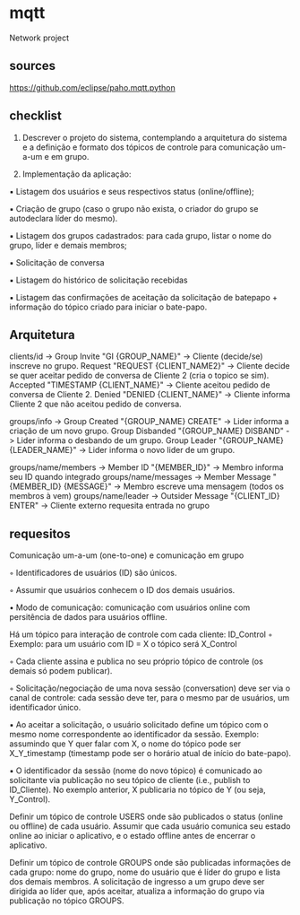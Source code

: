 # mqtt
Network project

## sources

https://github.com/eclipse/paho.mqtt.python

## checklist

1. Descrever o projeto do sistema, contemplando a arquitetura do sistema e a definição e formato dos tópicos de controle para comunicação um-a-um e em grupo.

2. Implementação da aplicação:

▪ Listagem dos usuários e seus respectivos status (online/offline);

▪ Criação de grupo (caso o grupo não exista, o criador do grupo se autodeclara líder do mesmo).

▪ Listagem dos grupos cadastrados: para cada grupo, listar o nome do grupo, líder e demais membros;

▪ Solicitação de conversa 

▪ Listagem do histórico de solicitação recebidas

▪ Listagem das confirmações de aceitação da solicitação de batepapo + informação do tópico criado para iniciar o bate-papo.

## Arquitetura

clients/id  ->  Group Invite "GI {GROUP_NAME}"      ->  Cliente (decide/se) inscreve no grupo.
                Request "REQUEST {CLIENT_NAME2}"    ->  Cliente decide se quer aceitar pedido de conversa de Cliente 2 (cria o topico se sim).
                Accepted "TIMESTAMP {CLIENT_NAME}"  ->  Cliente aceitou pedido de conversa de Cliente 2.
                Denied "DENIED {CLIENT_NAME}"       ->  Cliente informa Cliente 2 que não aceitou pedido de conversa.


groups/info ->  Group Created "{GROUP_NAME} CREATE"         ->  Lider informa a criação de um novo grupo.
                Group Disbanded "{GROUP_NAME} DISBAND"      ->  Lider informa o desbando de um grupo.
                Group Leader "{GROUP_NAME} {LEADER_NAME}"   ->  Lider informa o novo lider de um grupo.


groups/name/members     ->  Member ID "{MEMBER_ID}"                 -> Membro informa seu ID quando integrado
groups/name/messages    ->  Member Message "{MEMBER_ID} {MESSAGE}"  -> Membro escreve uma mensagem (todos os membros à vem)
groups/name/leader      ->  Outsider Message "{CLIENT_ID} ENTER"    -> Cliente externo requesita entrada no grupo


## requesitos

Comunicação um-a-um (one-to-one) e comunicação em grupo

◦ Identificadores de usuários (ID) são únicos.

◦ Assumir que usuários conhecem o ID dos demais usuários.

• Modo de comunicação: comunicação com usuários online com persitência de dados para usuários offline.

Há um tópico para interação de controle com cada cliente: ID_Control
◦ Exemplo: para um usuário com ID = X o tópico será X_Control

◦ Cada cliente assina e publica no seu próprio tópico de controle (os demais só podem publicar).

◦ Solicitação/negociação de uma nova sessão (conversation) deve ser via o canal de
controle: cada sessão deve ter, para o mesmo par de usuários, um identificador único.

▪ Ao aceitar a solicitação, o usuário solicitado define um tópico com o mesmo nome
correspondente ao identificador da sessão. Exemplo: assumindo que Y quer falar
com X, o nome do tópico pode ser X_Y_timestamp (timestamp pode ser o horário
atual de início do bate-papo).

▪ O identificador da sessão (nome do novo tópico) é comunicado ao solicitante via
publicação no seu tópico de cliente (i.e., publish to ID_Cliente). No exemplo
anterior, X publicaria no tópico de Y (ou seja, Y_Control).

Definir um tópico de controle USERS onde são publicados o status (online ou offline) de
cada usuário. Assumir que cada usuário comunica seu estado online ao iniciar o aplicativo, e
o estado offline antes de encerrar o aplicativo.

Definir um tópico de controle GROUPS onde são publicadas informações de cada grupo:
nome do grupo, nome do usuário que é líder do grupo e lista dos demais membros. A
solicitação de ingresso a um grupo deve ser dirigida ao líder que, após aceitar, atualiza a
informação do grupo via publicação no tópico GROUPS.
